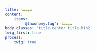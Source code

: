 ```yaml
---
title: سینما
content:
    items:  
        '@taxonomy.tag': سینما
body_classes: 'title-center title-h1h2'
twig_first: true
process:
    twig: true
---
```

